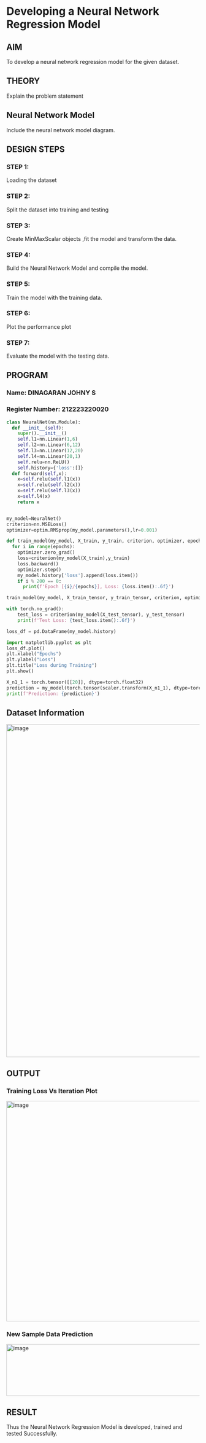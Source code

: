 # Developing a Neural Network Regression Model

## AIM

To develop a neural network regression model for the given dataset.

## THEORY

Explain the problem statement

## Neural Network Model

Include the neural network model diagram.

## DESIGN STEPS

### STEP 1:

Loading the dataset

### STEP 2:

Split the dataset into training and testing

### STEP 3:

Create MinMaxScalar objects ,fit the model and transform the data.

### STEP 4:

Build the Neural Network Model and compile the model.

### STEP 5:

Train the model with the training data.

### STEP 6:

Plot the performance plot

### STEP 7:

Evaluate the model with the testing data.

## PROGRAM
### Name: DINAGARAN JOHNY S
### Register Number: 212223220020
```python
class NeuralNet(nn.Module):
  def __init__(self):
    super().__init__()
    self.l1=nn.Linear(1,6)
    self.l2=nn.Linear(6,12)
    self.l3=nn.Linear(12,20)
    self.l4=nn.Linear(20,1)
    self.relu=nn.ReLU()
    self.history={'loss':[]}
  def forward(self,x):
    x=self.relu(self.l1(x))
    x=self.relu(self.l2(x))
    x=self.relu(self.l3(x))
    x=self.l4(x)
    return x


my_model=NeuralNet()
criterion=nn.MSELoss()
optimizer=optim.RMSprop(my_model.parameters(),lr=0.001)

def train_model(my_model, X_train, y_train, criterion, optimizer, epochs=2000):
  for i in range(epochs):
    optimizer.zero_grad()
    loss=criterion(my_model(X_train),y_train)
    loss.backward()
    optimizer.step()
    my_model.history['loss'].append(loss.item())
    if i % 200 == 0:
      print(f'Epoch [{i}/{epochs}], Loss: {loss.item():.6f}')

train_model(my_model, X_train_tensor, y_train_tensor, criterion, optimizer)

with torch.no_grad():
    test_loss = criterion(my_model(X_test_tensor), y_test_tensor)
    print(f'Test Loss: {test_loss.item():.6f}')

loss_df = pd.DataFrame(my_model.history)

import matplotlib.pyplot as plt
loss_df.plot()
plt.xlabel("Epochs")
plt.ylabel("Loss")
plt.title("Loss during Training")
plt.show()

X_n1_1 = torch.tensor([[20]], dtype=torch.float32)
prediction = my_model(torch.tensor(scaler.transform(X_n1_1), dtype=torch.float32)).item()
print(f'Prediction: {prediction}')
```
## Dataset Information
<img width="722" height="867" alt="image" src="https://github.com/user-attachments/assets/c7714b0b-52ed-4a42-a73c-b037b54e7609" />


## OUTPUT

### Training Loss Vs Iteration Plot
<img width="755" height="574" alt="image" src="https://github.com/user-attachments/assets/2c984390-e4d9-4423-bf37-b3f9f054fece" />


### New Sample Data Prediction

<img width="865" height="135" alt="image" src="https://github.com/user-attachments/assets/21d66d4e-ee8f-4d53-9bbb-c1ec63ac6fc2" />

## RESULT
Thus the Neural Network Regression Model is developed, trained and tested Successfully.
